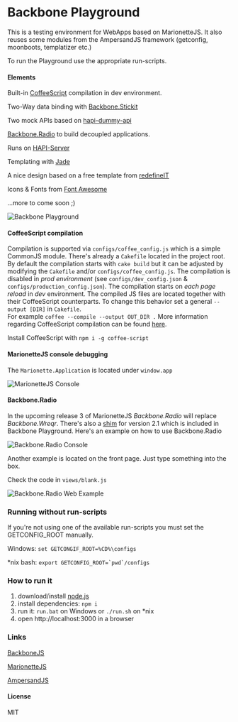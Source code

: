 # Backbone Playground

This is a testing environment for WebApps based on MarionetteJS.
It also reuses some modules from the AmpersandJS framework (getconfig, moonboots, templatizer etc.)

To run the Playground use the appropriate run-scripts.

#### Elements

Built-in [CoffeeScript](http://coffeescript.org/) compilation in dev environment.

Two-Way data binding with [Backbone.Stickit](http://nytimes.github.io/backbone.stickit/)

Two mock APIs based on [hapi-dummy-api](https://github.com/HenrikJoreteg/hapi-dummy-api)

[Backbone.Radio](https://github.com/jmeas/backbone.radio) to build decoupled applications.

Runs on [HAPI-Server](http://hapijs.com)

Templating with [Jade](http://jade-lang.com/)

A nice design based on a free template from [redefineIT](http://redefineinfotech.com/5-free-bootstrap-html-templates/)

Icons & Fonts from [Font Awesome](http://fortawesome.github.io/Font-Awesome/)

...more to come soon ;)

![Backbone Playground](http://q40.imgup.net/backbone_p1d5e.png "Playground Screenshot")

#### CoffeeScript compilation

Compilation is supported via `configs/coffee_config.js` which is a simple CommonJS module. There's already a  `Cakefile` located in the project root. 
By default the compilation starts with `cake build` but it can be adjusted by modifying the `Cakefile` and/or `configs/coffee_config.js`.
The compilation is disabled in _prod environment_ (see `configs/dev_config.json` & `configs/production_config.json`).
The compilation starts on _each page reload_ in _dev_ environment. The compiled JS files are located together with 
their CoffeeScript counterparts. To change this behavior set a general `--output [DIR]` in `Cakefile`.  
For example `coffee --compile --output OUT_DIR .` More information regarding CoffeeScript compilation can be found [here](http://arcturo.github.io/library/coffeescript/05_compiling.html).

Install CoffeeScript with `npm i -g coffee-script`

#### MarionetteJS console debugging

The `Marionette.Application` is located under `window.app` 

![MarionetteJS Console](http://t88.imgup.net/marionette5d70.png "MarionetteJS")

#### Backbone.Radio

In the upcoming release 3 of MarionetteJS _Backbone.Radio_ will replace _Backbone.Wreqr_. There's also a [shim](https://gist.github.com/jmeas/7992474cdb1c5672d88b) 
for version 2.1 which is included in Backbone Playground. Here's an example on how to use Backbone.Radio

![Backbone.Radio Console](http://s86.imgup.net/backbone_r42e4.png "Backbone.Radio Console")

Another example is located on the front page. Just type something into the box.

Check the code in `views/blank.js`

![Backbone.Radio Web Example](http://n33.imgup.net/backbonerabe42.png "Backbone.Radio Web")

### Running without run-scripts
If you're not using one of the available run-scripts you must set the GETCONFIG_ROOT manually.

Windows: 
`set GETCONGIF_ROOT=%CD%\configs`

*nix bash:
`` export GETCONFIG_ROOT=`pwd`/configs ``

### How to run it

1. download/install [node.js](http://nodejs.org/)
1. install dependencies: `npm i`
1. run it: `run.bat` on Windows or `./run.sh` on *nix
1. open http://localhost:3000 in a browser

### Links

[BackboneJS](http://backbonejs.org)

[MarionetteJS](http://marionettejs.com)

[AmpersandJS](http://ampersandjs.com)

#### License

MIT
